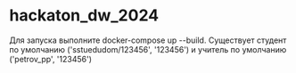 # hackaton_dw_2024

Для запуска выполните docker-compose up --build.
Существует студент по умолчанию ('sstuedudom/123456', '123456') и учитель по умолчанию ('petrov_pp', '123456') 

